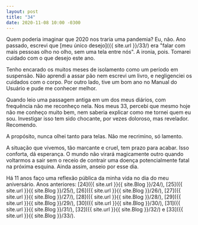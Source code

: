 ```yaml
---
layout: post
title: "34"
date: 2020-11-08 10:00 -0300
---
```

Quem poderia imaginar que 2020 nos traria uma pandemia? Eu, não. Ano passado, escrevi que [meu único desejo]({{ site.url }}/33/) era "falar com mais pessoas olho no olho, sem uma tela entre nós". A ironia, pois. Tomarei cuidado com o que desejo este ano.

Tenho encarado os muitos meses de isolamento como um período em suspensão. Não aprendi a assar pão nem escrevi um livro, e negligenciei os cuidados com o corpo. Por outro lado, tive um bom ano no Manual do Usuário e pude me conhecer melhor.

Quando leio uma passagem antiga em um dos meus diários, com frequência não me reconheço nela. Nos meus 33, percebi que mesmo hoje não me conheço muito bem, nem saberia explicar como me tornei quem eu sou. Investigar isso tem sido chocante, por vezes doloroso, mas revelador. Recomendo.

A propósito, nunca olhei tanto para telas. Não me recrimino, só lamento.

A situação que vivemos, tão marcante e cruel, tem prazo para acabar. Isso conforta, dá esperança. O mundo não virará magicamente outro quando voltarmos a sair sem o receio de contrair uma doença potencialmente fatal na próxima esquina. Ainda assim, anseio por esse dia.

Há 11 anos faço uma reflexão pública da minha vida no dia do meu aniversário. Anos anteriores: [24]({{ site.url }}{{ site.Blog }}/24/), [25]({{ site.url }}{{ site.Blog }}/25/), [26]({{ site.url }}{{ site.Blog }}/26/), [27]({{ site.url }}{{ site.Blog }}/27/), [28]({{ site.url }}{{ site.Blog }}/28/), [29]({{ site.url }}{{ site.Blog }}/29/), [30]({{ site.url }}{{ site.Blog }}/30/), [31]({{ site.url }}{{ site.Blog }}/31/), [32]({{ site.url }}{{ site.Blog }}/32/) e [33]({{ site.url }}{{ site.Blog }}/33/).